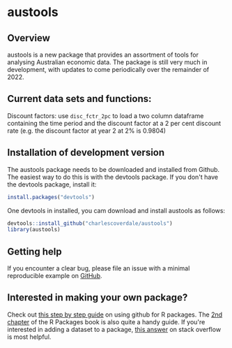 # austools

## Overview
austools is a new package that provides an assortment of tools for analysing Australian economic data. The package is still very much in development, with updates to come periodically over the remainder of 2022.

## Current data sets and functions:

Discount factors: use `disc_fctr_2pc` to load a two column dataframe containing the time period and the discount factor at a 2 per cent discount rate (e.g. the discount factor at year 2 at 2% is 0.9804)

## Installation of development version

The austools package needs to be downloaded and installed from Github. The easiest way to do this is with the devtools package. If you don't have the devtools package, install it:

``` r
install.packages("devtools")
```

One devtools in installed, you cam download and install austools as follows:

``` r
devtools::install_github("charlescoverdale/austools")
library(austools)
```

## Getting help

If you encounter a clear bug, please file an issue with a minimal
reproducible example on
[GitHub](https://github.com/charlescoverdale/austools/issues).


## Interested in making your own package?
Check out [this step by step guide](https://kbroman.org/pkg_primer/pages/github.html) on using github for R packages. The [2nd chapter](https://r-pkgs.org/whole-game.html) of the R Packages book is also quite a handy guide. If you're interested in adding a dataset to a package, [this answer](https://stackoverflow.com/questions/69698805/adding-dataset-in-r-package) on stack overflow is most helpful.
